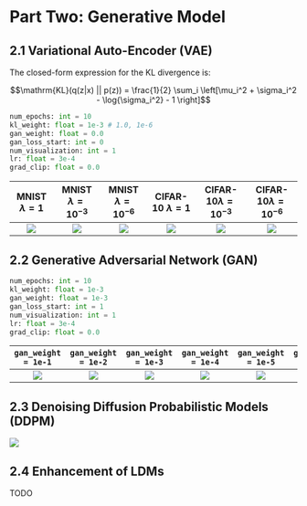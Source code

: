 # Part Two: Generative Model

## 2.1 Variational Auto-Encoder (VAE)

The closed-form expression for the KL divergence is:

```math
\mathrm{KL}(q(z|x) || p(z)) = \frac{1}{2} \sum_i \left[\mu_i^2 + \sigma_i^2 - \log{\sigma_i^2} - 1 \right]
```

```python
num_epochs: int = 10
kl_weight: float = 1e-3 # 1.0, 1e-6
gan_weight: float = 0.0
gan_loss_start: int = 0
num_visualization: int = 1
lr: float = 3e-4
grad_clip: float = 0.0
```

|    MNIST $\lambda = 1$     | MNIST $\lambda = 10^{-3}$  | MNIST $\lambda = 10^{-6}$  |    CIFAR-10 $\lambda = 1$     |  CIFAR-10$\lambda = 10^{-3}$  |  CIFAR-10$\lambda = 10^{-6}$  |
| :------------------------: | :------------------------: | :------------------------: | :---------------------------: | :---------------------------: | :---------------------------: |
| ![](./fig/VAE/MNIST-0.png) | ![](./fig/VAE/MNIST-3.png) | ![](./fig/VAE/MNIST-6.png) | ![](./fig/VAE/CIFAR-10-0.png) | ![](./fig/VAE/CIFAR-10-3.png) | ![](./fig/VAE/CIFAR-10-6.png) |

## 2.2 Generative Adversarial Network (GAN)

```python
num_epochs: int = 10
kl_weight: float = 1e-3
gan_weight: float = 1e-3
gan_loss_start: int = 1
num_visualization: int = 1
lr: float = 3e-4
grad_clip: float = 0.0
```

|      `gan_weight = 1e-1`      |      `gan_weight = 1e-2`      |      `gan_weight = 1e-3`      |      `gan_weight = 1e-4`      |      `gan_weight = 1e-5`      |       `gan_weight = 0`        |
| :---------------------------: | :---------------------------: | :---------------------------: | :---------------------------: | :---------------------------: | :---------------------------: |
| ![](./fig/GAN/CIFAR-10-1.png) | ![](./fig/GAN/CIFAR-10-2.png) | ![](./fig/GAN/CIFAR-10-3.png) | ![](./fig/GAN/CIFAR-10-4.png) | ![](./fig/GAN/CIFAR-10-5.png) | ![](./fig/VAE/CIFAR-10-3.png) |

## 2.3 Denoising Diffusion Probabilistic Models (DDPM)

![](./fig/LDM/samples.png)

## 2.4 Enhancement of LDMs

TODO
